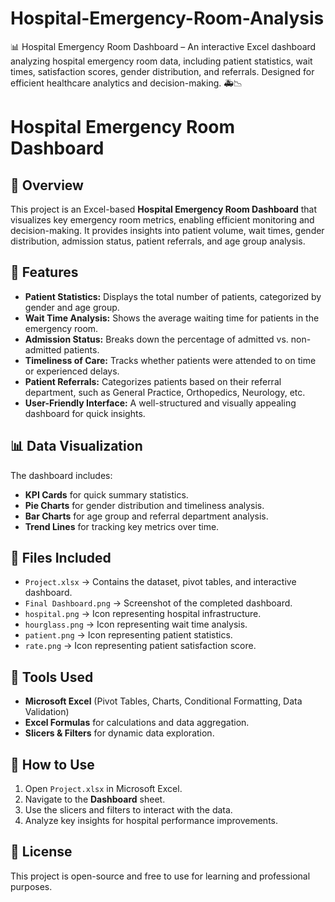 # Hospital-Emergency-Room-Analysis
📊 Hospital Emergency Room Dashboard – An interactive Excel dashboard analyzing hospital emergency room data, including patient statistics, wait times, satisfaction scores, gender distribution, and referrals. Designed for efficient healthcare analytics and decision-making. 🚑📉

# Hospital Emergency Room Dashboard

## 📌 Overview  
This project is an Excel-based **Hospital Emergency Room Dashboard** that visualizes key emergency room metrics, enabling efficient monitoring and decision-making. It provides insights into patient volume, wait times, gender distribution, admission status, patient referrals, and age group analysis.

## 🚀 Features  
- **Patient Statistics:** Displays the total number of patients, categorized by gender and age group.  
- **Wait Time Analysis:** Shows the average waiting time for patients in the emergency room.  
- **Admission Status:** Breaks down the percentage of admitted vs. non-admitted patients.  
- **Timeliness of Care:** Tracks whether patients were attended to on time or experienced delays.  
- **Patient Referrals:** Categorizes patients based on their referral department, such as General Practice, Orthopedics, Neurology, etc.  
- **User-Friendly Interface:** A well-structured and visually appealing dashboard for quick insights.

## 📊 Data Visualization  
The dashboard includes:  
- **KPI Cards** for quick summary statistics.  
- **Pie Charts** for gender distribution and timeliness analysis.  
- **Bar Charts** for age group and referral department analysis.  
- **Trend Lines** for tracking key metrics over time.

## 📂 Files Included  
- `Project.xlsx` → Contains the dataset, pivot tables, and interactive dashboard.  
- `Final Dashboard.png` → Screenshot of the completed dashboard.
- `hospital.png` → Icon representing hospital infrastructure. 
- `hourglass.png` → Icon representing wait time analysis. 
- `patient.png` → Icon representing patient statistics. 
- `rate.png` → Icon representing patient satisfaction score. 

## 🔧 Tools Used  
- **Microsoft Excel** (Pivot Tables, Charts, Conditional Formatting, Data Validation)  
- **Excel Formulas** for calculations and data aggregation.  
- **Slicers & Filters** for dynamic data exploration.

## 📌 How to Use  
1. Open `Project.xlsx` in Microsoft Excel.  
2. Navigate to the **Dashboard** sheet.  
3. Use the slicers and filters to interact with the data.  
4. Analyze key insights for hospital performance improvements.

## 📜 License  
This project is open-source and free to use for learning and professional purposes.
